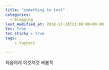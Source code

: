 ```yaml
---
title: "something to test"
categories: 
  - blogging
last_modified_at: 2018-11-20T13:00:00+09:00
toc: true
toc_sticky : true
tags: 
    - tagtest

---
```


처음이라 이것저것 써봄직